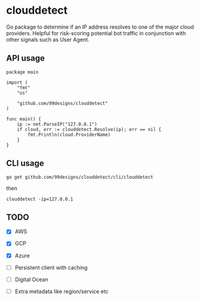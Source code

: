# clouddetect

Go package to determine if an IP address resolves to one of the major cloud providers. Helpful for risk-scoring potential bot traffic in conjunction with other signals such as User Agent.

## API usage

```
package main

import (
	"fmt"
	"os"

	"github.com/99designs/clouddetect"
)

func main() {
	ip := net.ParseIP("127.0.0.1")
	if cloud, err := clouddetect.Resolve(ip); err == nil {
        fmt.Println(cloud.ProviderName)
    }
}
```

## CLI usage

`go get github.com/99designs/clouddetect/cli/clouddetect`

then

`clouddetect -ip=127.0.0.1`

## TODO

- [x] AWS
- [x] GCP
- [x] Azure
- [ ] Persistent client with caching
- [ ] Digital Ocean
- [ ] Extra metadata like region/service etc

